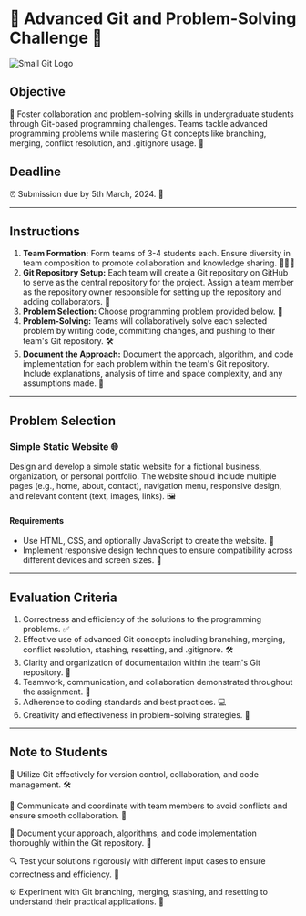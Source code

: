 # 🚀 Advanced Git and Problem-Solving Challenge 🧠

![Small Git Logo](https://upload.wikimedia.org/wikipedia/commons/thumb/e/e0/Git-logo.svg/32px-Git-logo.svg.png)

## Objective

🌟 Foster collaboration and problem-solving skills in undergraduate students through Git-based programming challenges. Teams tackle advanced programming problems while mastering Git concepts like branching, merging, conflict resolution, and .gitignore usage. 🤝

## Deadline

⏰ Submission due by 5th March, 2024. 📅

---

## Instructions

1. **Team Formation:** Form teams of 3-4 students each. Ensure diversity in team composition to promote collaboration and knowledge sharing. 🧑‍🤝‍🧑
2. **Git Repository Setup:** Each team will create a Git repository on GitHub to serve as the central repository for the project. Assign a team member as the repository owner responsible for setting up the repository and adding collaborators. 📂
3. **Problem Selection:** Choose programming problem provided below. 🎯
4. **Problem-Solving:** Teams will collaboratively solve each selected problem by writing code, committing changes, and pushing to their team's Git repository. 🛠️
5. **Document the Approach:** Document the approach, algorithm, and code implementation for each problem within the team's Git repository. Include explanations, analysis of time and space complexity, and any assumptions made. 📝

---

## Problem Selection

### Simple Static Website 🌐

Design and develop a simple static website for a fictional business, organization, or personal portfolio. The website should include multiple pages (e.g., home, about, contact), navigation menu, responsive design, and relevant content (text, images, links). 🖼️

#### Requirements

- Use HTML, CSS, and optionally JavaScript to create the website. 🚀
- Implement responsive design techniques to ensure compatibility across different devices and screen sizes. 📱

---

## Evaluation Criteria

1. Correctness and efficiency of the solutions to the programming problems. ✅
2. Effective use of advanced Git concepts including branching, merging, conflict resolution, stashing, resetting, and .gitignore. 🛠️
3. Clarity and organization of documentation within the team's Git repository. 📄
4. Teamwork, communication, and collaboration demonstrated throughout the assignment. 🤝
5. Adherence to coding standards and best practices. 💻
6. Creativity and effectiveness in problem-solving strategies. 🧠

---

## Note to Students

📝 Utilize Git effectively for version control, collaboration, and code management. 🛠️

💬 Communicate and coordinate with team members to avoid conflicts and ensure smooth collaboration. 📢

📄 Document your approach, algorithms, and code implementation thoroughly within the Git repository. 📝

🔍 Test your solutions rigorously with different input cases to ensure correctness and efficiency. 🧪

⚙️ Experiment with Git branching, merging, stashing, and resetting to understand their practical applications. 🔄
